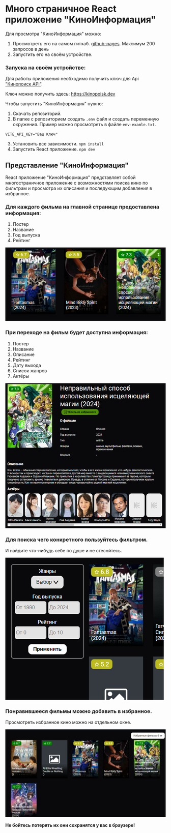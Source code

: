 # Много страничное React приложение "КиноИнформация"
Для просмотра "КиноИнформация" можно:
1. Просмотреть его на самом гитхаб. [github-pages](https://volffs.github.io/cinema-information/). Максимум 200 запросов в день
2. Запустить его на своём устройстве.

### Запуска на своём устройстве:
Для работы приложения необходимо получить ключ для Api ["Кинопоиск API"](https://kinopoisk.dev).

Ключ можно получить здесь: https://kinopoisk.dev

Чтобы запустить "КиноИнформация" нужно:
1) Скачать репозиторий.
2) В папке с репозиторием создать `.env` файл и создать переменную окружения. Пример можно просмотреть в файле `env-examle.txt`.
```
VITE_API_KEY="Ваш Ключ"
```
3) Установить все зависимости. `npm install`
4) Запустить React приложение. `npm dev`


## Представление "КиноИнформация"

React приложение "КиноИнформация" представляет собой многостраничное приложение с возможностями поиска кино по фильтрам и просмотра их описания и последующим добавления в избранное.

### Для каждого фильма на главной странице предоставлена информация:
1. Постер
2. Название
3. Год выпуска
4. Рейтинг

![img.png](public/img.png)

### При переходе на фильм будет доступна информация:
1. Постер
2. Название
3. Описание
4. Рейтинг
5. Дату выхода
6. Список жанров
7. Актёры

![img_1.png](public/img_1.png)

### Для поиска чего конкретного пользуйтесь фильтром.

И найдите что-нибудь себе по душе и не стеснйтесь.

![img.png](public/img_2.png)

### Понравившееся фильмы можно добавить в избранное.

Просмотреть избранное кино можно на отдельном окне.

![img_1.png](public/img_4.png)

**Не бойтесь потерять их они сохранятся у вас в браузере!**
